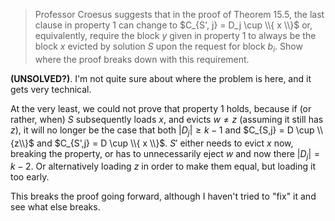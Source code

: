 > Professor Croesus suggests that in the proof of Theorem 15.5, the last clause
> in property 1 can change to $C_{S', j} = D_j \cup \\{ x \\}$ or, equivalently,
> require the block $y$ given in property 1 to always be the block $x$ evicted
> by solution $S$ upon the request for block $b_i$. Show where the proof breaks
> down with this requirement.

**(UNSOLVED?)**. I'm not quite sure about where the problem is here, and it gets
very technical.

At the very least, we could not prove that property 1 holds, because if (or
rather, when) $S$ subsequently loads $x$, and evicts $w \ne z$ (assuming it
still has $z$), it will no longer be the case that both $|D_j| \ge k - 1$ and
$C_{S,j} = D \cup \\{z\\}$ and $C_{S',j} = D \cup \\{ x \\}$. $S'$ either needs
to evict $x$ now, breaking the property, or has to unnecessarily eject $w$ and
now there $|D_j| = k - 2$. Or alternatively loading $z$ in order to make them
equal, but loading it too early.

This breaks the proof going forward, although I haven't tried to "fix" it and
see what else breaks.
